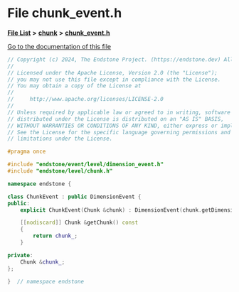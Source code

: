 

# File chunk\_event.h

[**File List**](files.md) **>** [**chunk**](dir_7eabd153c13720ffd29490c98a6f4dde.md) **>** [**chunk\_event.h**](chunk__event_8h.md)

[Go to the documentation of this file](chunk__event_8h.md)


```C++
// Copyright (c) 2024, The Endstone Project. (https://endstone.dev) All Rights Reserved.
//
// Licensed under the Apache License, Version 2.0 (the "License");
// you may not use this file except in compliance with the License.
// You may obtain a copy of the License at
//
//     http://www.apache.org/licenses/LICENSE-2.0
//
// Unless required by applicable law or agreed to in writing, software
// distributed under the License is distributed on an "AS IS" BASIS,
// WITHOUT WARRANTIES OR CONDITIONS OF ANY KIND, either express or implied.
// See the License for the specific language governing permissions and
// limitations under the License.

#pragma once

#include "endstone/event/level/dimension_event.h"
#include "endstone/level/chunk.h"

namespace endstone {

class ChunkEvent : public DimensionEvent {
public:
    explicit ChunkEvent(Chunk &chunk) : DimensionEvent(chunk.getDimension()), chunk_(chunk){};

    [[nodiscard]] Chunk &getChunk() const
    {
        return chunk_;
    }

private:
    Chunk &chunk_;
};

}  // namespace endstone
```


